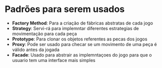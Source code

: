 # Padrões para serem usados

- **Factory Method**: Para a criação de fábricas abstratas de cada jogo
- **Strategy**: Servi-rá para implemntar diferentes estrategias de movimentação para cada peça
- **Prototype**: Para clonar os objetos referentes as pecas dos jogos
- **Proxy**: Pode ser usado para checar se um movimento de uma peça é válido antes da jogada
- **Facade**: Usado para abstrair as implemntaçoes do jogo para que o usuario tem uma interface mais simples